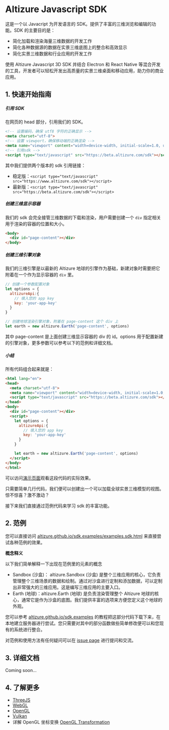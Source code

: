# Altizure Javascript SDK

这是一个以 Javacript 为开发语言的 SDK。提供了丰富的三维浏览和编辑的功能。SDK 的主要目的是：

* 简化加载和渲染海量三维数据的开发工作
* 简化各种数据源的数据在实景三维底图上的整合和高效显示
* 简化实景三维数据和行业应用的开发工作

使用 Altizure Javascript 3D SDK 并结合 Electron 和 React Native 等混合开发的工具，开发者可以轻松开发出高质量的实景三维桌面和移动应用，助力你的商业应用。

## 1. 快速开始指南

##### 引用 SDK

在网页的 head 部分，引用我们的 SDK。

```html
<!-- 设置编码，确保 utf8 字符的正确显示 -->
<meta charset="utf-8">
<!-- 设置 viewport，确保移动端的正确渲染 -->
<meta name="viewport" content="width=device-width, initial-scale=1.0, user-scalable=no">
<!-- 引用sdk -->
<script type="text/javascript" src="https://beta.altizure.com/sdk"></script>
```

其中我们提供两个版本的 sdk 引用链接：

* 稳定版：`<script type="text/javascript" src="https://www.altizure.com/sdk"></script>`
* 最新版：`<script type="text/javascript" src="https://beta.altizure.com/sdk"></script>`

##### 创建三维显示容器

我们的 sdk 会完全接管三维数据的下载和渲染，用户需要创建一个 `div` 指定相关用于渲染的容器的位置和大小。

```html
<body>
  <div id="page-content"></div>
</body>
```

##### 创建三维引擎对象

我们的三维引擎是以最新的 Altizure 地球的引擎作为基础，新建对象时需要把它附着在一个作为显示容器的 `div` 里。

```js
// 创建一个参数配置对象
let options = {
  altizureApi:{
    // 填入您的 app key
    key: 'your-app-key'
  }
}

// 创建地球渲染引擎对象，附着在 page-content 这个 div 上
let earth = new altizure.Earth('page-content', options)
```

其中 page-content 是上面创建三维显示容器的 div 的 id。options 用于配置新建的引擎对象，更多参数可以参考以下的范例和详细文档。

##### 小结

所有代码组合起来就是：

```html
<html lang="en">
<head>
  <meta charset="utf-8">
  <meta name="viewport" content="width=device-width, initial-scale=1.0, user-scalable=no">
  <script type="text/javascript" src="https://beta.altizure.com/sdk"></script>
</head>
<body>
  <div id="page-content"></div>
  <script>
    let options = {
      altizureApi:{
        // 填入您的 app key
        key: 'your-app-key'
      }
    }

    let earth = new altizure.Earth('page-content', options)
  </script>
</body>
</html>
```

可以访问[演示页面](https://altizure.github.io/sdk-demo/1-1-altizure-earth/index.html)观看这段代码的实际效果。

只需要简单几行代码，我们便可以创建出一个可以加载全球实景三维模型的视图。惊不惊喜？激不激动？

接下来我们直接通过范例代码来学习 sdk 的丰富功能。

## 2. 范例

您可以直接访问 [altizure.github.io/sdk.examples/examples.sdk.html](https://altizure.github.io/sdk.examples/examples.sdk.html) 来直接尝试各种范例的效果。

**概念释义**

以下我们简单解释一下出现在范例里的元素的概念

* Sandbox \(沙盒\)： altizure.Sandbox \(沙盒\) 是整个三维应用的核心，它负责管理整个三维场景的数据和绘制。通过对沙盒进行定制和添加数据，可以定制出非常强大的三维应用。这是编写三维应用的主要入口。
* Earth \(地球\)：altizure.Earth \(地球\) 是负责渲染管理整个 Altizure 地球的核心，通常它是作为沙盒的底图。我们提供丰富的选项来方便您定义这个地球的外观。

您可以参考 [altizure.github.io/sdk.examples](https://altizure.github.io/sdk.examples) 的教程把这部分代码下载下来，在本地建立服务器进行尝试。您只需要对其中的部分函数做些简单修改便可以和您现有的系统进行整合。

对范例和使用方法有任何疑问可以在 [issue page](https://github.com/altizure/sdk.examples/issues) 进行提问和交流。

## 3. 详细文档

Coming soon...

## 4. 了解更多

* [ThreeJS](https://threejs.org/)
* [WebGL](https://www.khronos.org/webgl/)
* [OpenGL](https://www.opengl.org/)
* [Vulkan](https://www.khronos.org/registry/vulkan/)
* 详解 OpenGL 坐标变换 [OpenGL Transformation](http://www.songho.ca/opengl/gl_transform.html)



